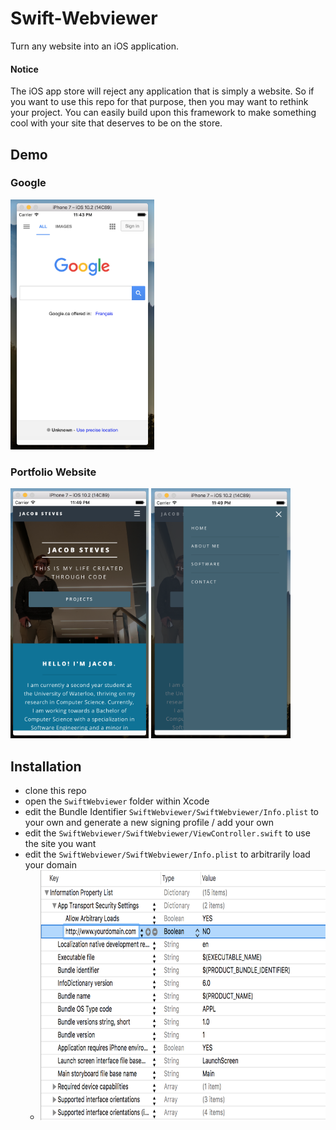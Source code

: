 # Swift-Webviewer
Turn any website into an iOS application. 

#### Notice
The iOS app store will reject any application that is simply a website. So if you want to use this repo for that purpose, then you may want to rethink your project. You can easily build upon this framework to make something cool with your site that deserves to be on the store.

## Demo
### Google
<img src="demoImages/google.png" height="400" />

### Portfolio Website
<img src="demoImages/jacobsteves.png" height="400" /> <img src="demoImages/sidemenu.png" height="400" />

## Installation
- clone this repo
- open the `SwiftWebviewer` folder within Xcode
- edit the Bundle Identifier `SwiftWebviewer/SwiftWebviewer/Info.plist` to your own and generate a new signing profile / add your own
- edit the `SwiftWebviewer/SwiftWebviewer/ViewController.swift` to use the site you want
- edit the `SwiftWebviewer/SwiftWebviewer/Info.plist` to arbitrarily load your domain
     - <img src="demoImages/info-plist.png" height="400" />
